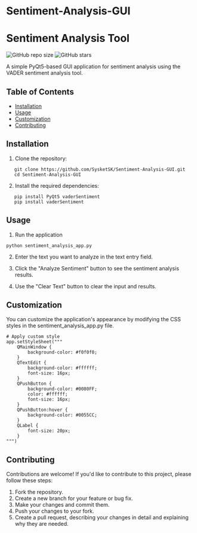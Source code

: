 # Sentiment-Analysis-GUI

# Sentiment Analysis Tool

![GitHub repo size](https://img.shields.io/github/repo-size/SysketSK/Sentiment-Analysis-GUI)
![GitHub stars](https://img.shields.io/github/stars/SysketSK/Sentiment-Analysis-GUI?style=social)


A simple PyQt5-based GUI application for sentiment analysis using the VADER sentiment analysis tool.

## Table of Contents


- [Installation](#installation)
- [Usage](#usage)
- [Customization](#customization)
- [Contributing](#contributing)



## Installation

1. Clone the repository:
```
   git clone https://github.com/SysketSK/Sentiment-Analysis-GUI.git
   cd Sentiment-Analysis-GUI
```
2. Install the required dependencies:
```
   pip install PyQt5 vaderSentiment
   pip install vaderSentiment
```

## Usage

1) Run the application

```
python sentiment_analysis_app.py
```
2) Enter the text you want to analyze in the text entry field.

3) Click the "Analyze Sentiment" button to see the sentiment analysis results.

4) Use the "Clear Text" button to clear the input and results.

## Customization

You can customize the application's appearance by modifying the CSS styles in the sentiment_analysis_app.py file.
```
# Apply custom style
app.setStyleSheet("""
    QMainWindow {
        background-color: #f0f0f0;
    }
    QTextEdit {
        background-color: #ffffff;
        font-size: 16px;
    }
    QPushButton {
        background-color: #0080FF;
        color: #ffffff;
        font-size: 16px;
    }
    QPushButton:hover {
        background-color: #0055CC;
    }
    QLabel {
        font-size: 20px;
    }
""")
```

## Contributing
Contributions are welcome! If you'd like to contribute to this project, please follow these steps:

1) Fork the repository. <br>
2) Create a new branch for your feature or bug fix.<br>
3) Make your changes and commit them.<br>
4) Push your changes to your fork.<br>
5) Create a pull request, describing your changes in detail and explaining why they are needed.
